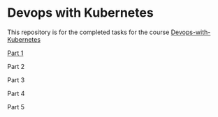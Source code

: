 # Devops with Kubernetes

This repository is for the completed tasks for the course [Devops-with-Kubernetes](https://devopswithkubernetes.com/)

[Part 1](/part1/)

Part 2 

Part 3 

Part 4

Part 5
